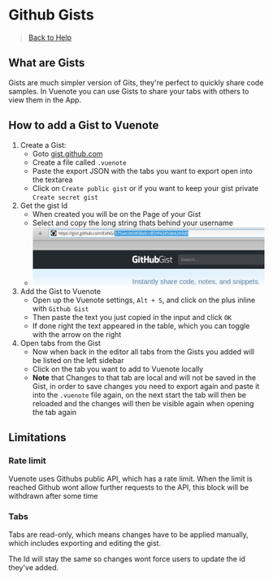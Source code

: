 # Github Gists

> [Back to Help](../help)

## What are Gists

Gists are much simpler version of Gits, they're perfect to quickly share code samples. In Vuenote you can use Gists to share your tabs with others to view them in the App.

## How to add a Gist to Vuenote

1.  Create a Gist:
    -   Goto [gist.github.com](https://gist.github.com/)
    -   Create a file called `.vuenote`
    -   Paste the export JSON with the tabs you want to export open into the textarea
    -   Click on `Create public gist` or if you want to keep your gist private `Create secret gist`
2.  Get the gist Id
    -   When created you will be on the Page of your Gist
    -   Select and copy the long string thats behind your username
    -   ![Gihub Gist Id](images/gist_url_example.png)
3.  Add the Gist to Vuenote
    -   Open up the Vuenote settings, `Alt + S`, and click on the plus inline with `Github Gist`
    -   Then paste the text you just copied in the input and click `OK`
    -   If done right the text appeared in the table, which you can toggle with the arrow on the right
4.  Open tabs from the Gist
    -   Now when back in the editor all tabs from the Gists you added will be listed on the left sidebar
    -   Click on the tab you want to add to Vuenote locally
    -   **Note** that Changes to that tab are local and will not be saved in the Gist, in order to save changes you need to export again and paste it into the `.vuenote` file again, on the next start the tab will then be reloaded and the changes will then be visible again when opening the tab again

## Limitations

### Rate limit

Vuenote uses Githubs public API, which has a rate limit. When the limit is reached Github wont allow further requests to the API, this block will be withdrawn after some time

### Tabs

Tabs are read-only, which means changes have to be applied manually, which includes exporting and editing the gist.

The Id will stay the same so changes wont force users to update the id they've added.
